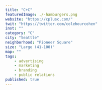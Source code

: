 ```yaml
---
title: "C+C"
featuredImage: ./-hamburgers.png
website: "https://cplusc.com/"
twit: "https://twitter.com/colehourcohen"
inst: ""
category: "C"
city: "Seattle"
neighborhood: "Pioneer Square"
size: "Large (41-100)"
map: ""
tags:
    - advertising
    - marketing
    - branding
    - public relations
published: true
---
```




